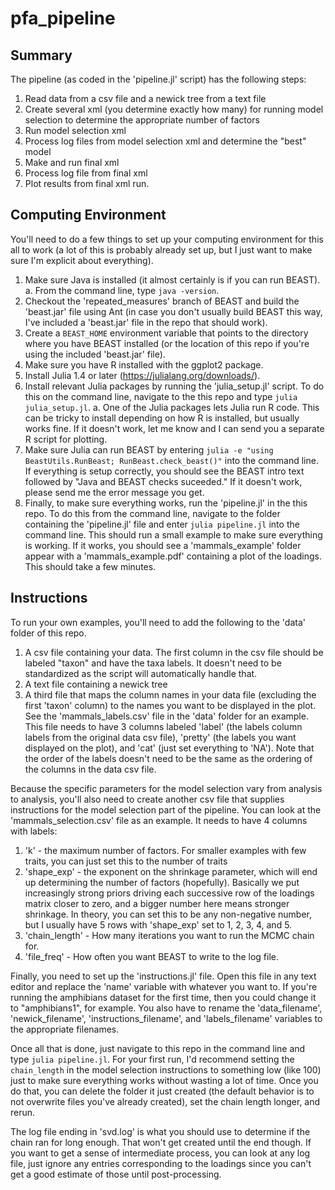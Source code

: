 # pfa_pipeline

## Summary

The pipeline (as coded in the 'pipeline.jl' script) has the following steps:

1.	Read data from a csv file and a newick tree from a text file
2.	Create several xml (you determine exactly how many) for running model selection to determine the appropriate number of factors
3.	Run model selection xml
4.	Process log files from model selection xml and determine the "best" model
5.	Make and run final xml
6.	Process log file from final xml
7.	Plot results from final xml run.

## Computing Environment
You'll need to do a few things to set up your computing environment for this all to work (a lot of this is probably already set up, but I just want to make sure I'm explicit about everything).

1.	Make sure Java is installed (it almost certainly is if you can run BEAST).
    a.	From the command line, type `java -version`.
2.	Checkout the 'repeated_measures' branch of BEAST and build the 'beast.jar' file using Ant (in case you don't usually build BEAST this way, I've included a 'beast.jar' file in the repo that should work).
3.	Create a `BEAST_HOME` environment variable that points to the directory where you have BEAST installed (or the location of this repo if you're using the included 'beast.jar' file).
4.	Make sure you have R installed with the ggplot2 package.
5.	Install Julia 1.4 or later (https://julialang.org/downloads/).
6.	Install relevant Julia packages by running the 'julia_setup.jl' script. To do this on the command line, navigate to the this repo and type `julia julia_setup.jl`.
    a.	One of the Julia packages lets Julia run R code. This can be tricky to install depending on how R is installed, but usually works fine. If it doesn't work, let me know and I can send you a separate R script for plotting.
7.	Make sure Julia can run BEAST by entering `julia -e "using BeastUtils.RunBeast; RunBeast.check_beast()"` into the command line. If everything is setup correctly, you should see the BEAST intro text followed by "Java and BEAST checks suceeded." If it doesn't work, please send me the error message you get.
8.	Finally, to make sure everything works, run the 'pipeline.jl' in the this repo. To do this from the command line, navigate to the folder containing the 'pipeline.jl' file and enter `julia pipeline.jl` into the command line. This should run a small example to make sure everything is working. If it works, you should see a 'mammals_example' folder appear with a 'mammals_example.pdf' containing a plot of the loadings. This should take a few minutes.

## Instructions
To run your own examples, you'll need to add the following to the 'data' folder of this repo.

1.	A csv file containing your data. The first column in the csv file should be labeled "taxon" and have the taxa labels. It doesn't need to be standardized as the script will automatically handle that.
2.	A text file containing a newick tree
3.	A third file that maps the column names in your data file (excluding the first 'taxon' column) to the names you want to be displayed in the plot. See the 'mammals_labels.csv' file in the 'data' folder for an example. This file needs to have 3 columns labeled 'label' (the labels column labels from the original data csv file), 'pretty' (the labels you want displayed on the plot), and 'cat' (just set everything to 'NA'). Note that the order of the labels doesn't need to be the same as the ordering of the columns in the data csv file.

Because the specific parameters for the model selection vary from analysis to analysis, you'll also need to create another csv file that supplies instructions for the model selection part of the pipeline. You can look at the 'mammals_selection.csv' file as an example. It needs to have 4 columns with labels:

1.	'k' - the maximum number of factors. For smaller examples with few traits, you can just set this to the number of traits
2.	'shape_exp' - the exponent on the shrinkage parameter, which will end up determining the number of factors (hopefully). Basically we put increasingly strong priors driving each successive row of the loadings matrix closer to zero, and a bigger number here means stronger shrinkage. In theory, you can set this to be any non-negative number, but I usually have 5 rows with 'shape_exp' set to 1, 2, 3, 4, and 5.
3.	'chain_length' - How many iterations you want to run the MCMC chain for.
4.	'file_freq' - How often you want BEAST to write to the log file.

Finally, you need to set up the 'instructions.jl' file. Open this file in any text editor and replace the 'name' variable with whatever you want to. If you're running the amphibians dataset for the first time, then you could change it to "amphibians1", for example. You also have to rename the 'data_filename', 'newick_filename', 'instructions_filename', and 'labels_filename' variables to the appropriate filenames.


Once all that is done, just navigate to this repo in the command line and type `julia pipeline.jl`. For your first run, I'd recommend setting the `chain_length` in the model selection instructions to something low (like 100) just to make sure everything works without wasting a lot of time. Once you do that, you can delete the folder it just created (the default behavior is to not overwrite files you've already created), set the chain length longer, and rerun.


The log file ending in 'svd.log' is what you should use to determine if the chain ran for long enough. That won't get created until the end though. If you want to get a sense of intermediate process, you can look at any log file, just ignore any entries corresponding to the loadings since you can't get a good estimate of those until post-processing.
